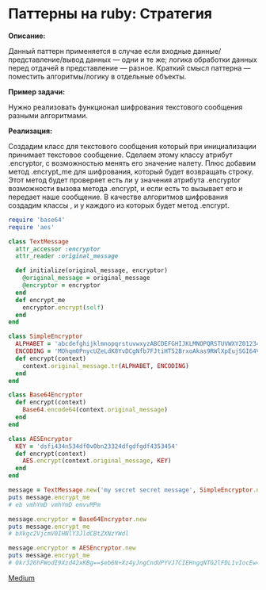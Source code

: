 # Паттерны на ruby: Стратегия

**Описание:**

Данный паттерн применяется в случае если входные данные/представление/вывод данных — одни и те же; логика обработки данных перед отдачей в представление — разное.
Краткий смысл паттерна — поместить алгоритмы/логику в отдельные объекты.

**Пример задачи:**

Нужно реализовать функционал шифрования текстового сообщения разными алгоритмами.

**Реализация:**

Создадим класс для текстового сообщения <TextMessage> который при инициализации принимает текстовое сообщение.
Сделаем этому классу атрибут .encryptor, с возможностью менять его значение налету.
Плюс добавим метод .encrypt_me для шифрования, который будет возвращать строку. Этот метод будет проверяет есть ли у значения атрибута .encryptor возможности вызова метода .encrypt, и если есть то вызывает его и передает наше сообщение.
В качестве алгоритмов шифрования создадим классы <SimpleEncryptor>, <Base64Encryptor> и <AESEncryptor> у каждого из которых будет метод .encrypt.

```ruby
require 'base64'
require 'aes'

class TextMessage
  attr_accessor :encryptor
  attr_reader :original_message

  def initialize(original_message, encryptor)
    @original_message = original_message
    @encryptor = encryptor
  end
  def encrypt_me
    encryptor.encrypt(self)
  end
end

class SimpleEncryptor
  ALPHABET = 'abcdefghijklmnopqrstuvwxyzABCDEFGHIJKLMNOPQRSTUVWXYZ0123456789'
  ENCODING = 'MOhqm0PnycUZeLdK8YvDCgNfb7FJtiHT52BrxoAkas9RWlXpEujSGI64VzQ31w'
  def encrypt(context)
    context.original_message.tr(ALPHABET, ENCODING)
  end
end

class Base64Encryptor
  def encrypt(context)
    Base64.encode64(context.original_message)
  end
end

class AESEncryptor
  KEY = 'dsfi434n534df0v0bn23324dfgdfgdf4353454'
  def encrypt(context)
    AES.encrypt(context.original_message, KEY)
  end
end

message = TextMessage.new('my secret secret message', SimpleEncryptor.new)
puts message.encrypt_me
# eb vmhYmD vmhYmD emvvMPm

message.encryptor = Base64Encryptor.new
puts message.encrypt_me
# bXkgc2VjcmV0IHNlY3JldCBtZXNzYWdl

message.encryptor = AESEncryptor.new
puts message.encrypt_me
# 0kr326hFWodI9Xzd42xKBg==$eb6N+Xz4yJngCndUPYVJ7CIEHngqNTG2lFDL1vIocEw=
```

[Medium](https://kopilov-vlad.medium.com/%D0%BF%D0%B0%D1%82%D1%82%D0%B5%D1%80%D0%BD%D1%8B-%D0%BD%D0%B0-ruby-%D1%81%D1%82%D1%80%D0%B0%D1%82%D0%B5%D0%B3%D0%B8%D1%8F-dc4917887fe8)

